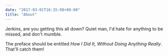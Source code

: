 ```yaml
---
date: "2017-03-01T16:35:08+08:00"
title: "About"
---
```


Jerkins, are you getting this all down? Quiet man, I'd hate for anything to be missed, and don't mumble. 

The preface should be entitled _*How I Did It, Without Doing Anything Really*_. That'll catch them!
